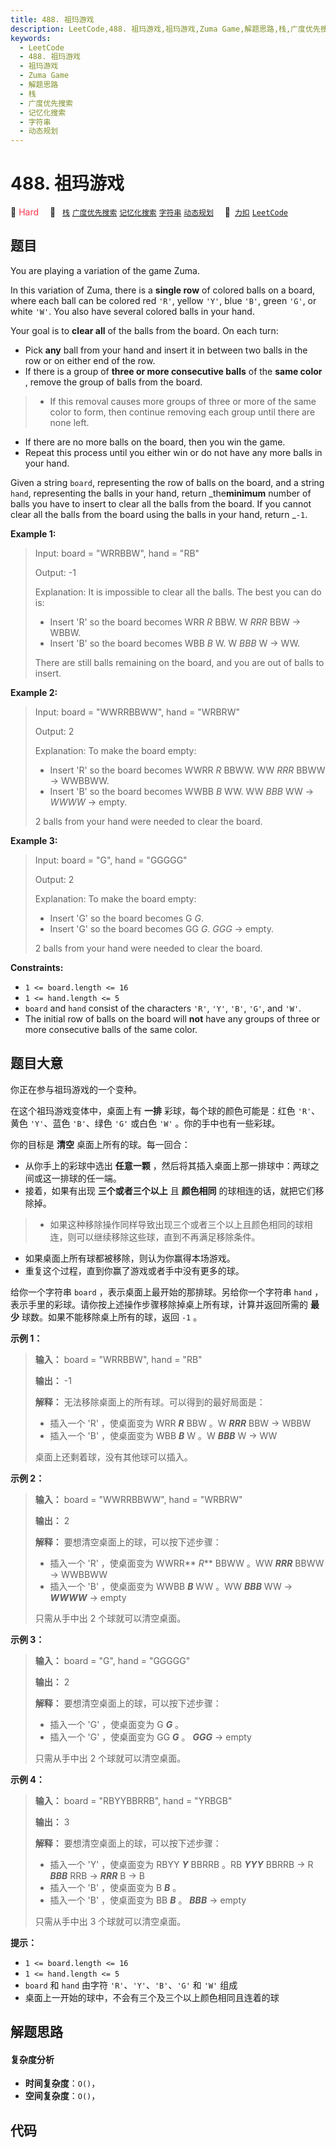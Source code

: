 ```yaml
---
title: 488. 祖玛游戏
description: LeetCode,488. 祖玛游戏,祖玛游戏,Zuma Game,解题思路,栈,广度优先搜索,记忆化搜索,字符串,动态规划
keywords:
  - LeetCode
  - 488. 祖玛游戏
  - 祖玛游戏
  - Zuma Game
  - 解题思路
  - 栈
  - 广度优先搜索
  - 记忆化搜索
  - 字符串
  - 动态规划
---
```


# 488. 祖玛游戏

🔴 <font color=#ff334b>Hard</font>&emsp; 🔖&ensp; [`栈`](/tag/stack.md) [`广度优先搜索`](/tag/breadth-first-search.md) [`记忆化搜索`](/tag/memoization.md) [`字符串`](/tag/string.md) [`动态规划`](/tag/dynamic-programming.md)&emsp; 🔗&ensp;[`力扣`](https://leetcode.cn/problems/zuma-game) [`LeetCode`](https://leetcode.com/problems/zuma-game)

## 题目

You are playing a variation of the game Zuma.

In this variation of Zuma, there is a **single row** of colored balls on a
board, where each ball can be colored red `'R'`, yellow `'Y'`, blue `'B'`,
green `'G'`, or white `'W'`. You also have several colored balls in your hand.

Your goal is to **clear all** of the balls from the board. On each turn:

  * Pick **any** ball from your hand and insert it in between two balls in the row or on either end of the row.
  * If there is a group of **three or more consecutive balls** of the **same color** , remove the group of balls from the board. 
> 
> * If this removal causes more groups of three or more of the same color to form, then continue removing each group until there are none left.
  * If there are no more balls on the board, then you win the game.
  * Repeat this process until you either win or do not have any more balls in your hand.

Given a string `board`, representing the row of balls on the board, and a
string `hand`, representing the balls in your hand, return _the**minimum**
number of balls you have to insert to clear all the balls from the board. If
you cannot clear all the balls from the board using the balls in your hand,
return _`-1`.



**Example 1:**

> Input: board = "WRRBBW", hand = "RB"
> 
> Output: -1
> 
> Explanation: It is impossible to clear all the balls. The best you can do is:
> - Insert 'R' so the board becomes WRR _R_ BBW. W _RRR_ BBW -> WBBW.
> - Insert 'B' so the board becomes WBB _B_ W. W _BBB_ W -> WW.
> 
> There are still balls remaining on the board, and you are out of balls to insert.

**Example 2:**

> Input: board = "WWRRBBWW", hand = "WRBRW"
> 
> Output: 2
> 
> Explanation: To make the board empty:
> - Insert 'R' so the board becomes WWRR _R_ BBWW. WW _RRR_ BBWW -> WWBBWW.
> - Insert 'B' so the board becomes WWBB _B_ WW. WW _BBB_ WW -> _WWWW_ -> empty.
> 
> 2 balls from your hand were needed to clear the board.

**Example 3:**

> Input: board = "G", hand = "GGGGG"
> 
> Output: 2
> 
> Explanation: To make the board empty:
> - Insert 'G' so the board becomes G _G_.
> - Insert 'G' so the board becomes GG _G_. _GGG_ -> empty.
> 
> 2 balls from your hand were needed to clear the board.

**Constraints:**

  * `1 <= board.length <= 16`
  * `1 <= hand.length <= 5`
  * `board` and `hand` consist of the characters `'R'`, `'Y'`, `'B'`, `'G'`, and `'W'`.
  * The initial row of balls on the board will **not** have any groups of three or more consecutive balls of the same color.


## 题目大意

你正在参与祖玛游戏的一个变种。

在这个祖玛游戏变体中，桌面上有 **一排** 彩球，每个球的颜色可能是：红色 `'R'`、黄色 `'Y'`、蓝色 `'B'`、绿色 `'G'` 或白色
`'W'` 。你的手中也有一些彩球。

你的目标是 **清空** 桌面上所有的球。每一回合：

  * 从你手上的彩球中选出 **任意一颗** ，然后将其插入桌面上那一排球中：两球之间或这一排球的任一端。
  * 接着，如果有出现 **三个或者三个以上** 且 **颜色相同** 的球相连的话，就把它们移除掉。 
> 
> * 如果这种移除操作同样导致出现三个或者三个以上且颜色相同的球相连，则可以继续移除这些球，直到不再满足移除条件。
  * 如果桌面上所有球都被移除，则认为你赢得本场游戏。
  * 重复这个过程，直到你赢了游戏或者手中没有更多的球。

给你一个字符串 `board` ，表示桌面上最开始的那排球。另给你一个字符串 `hand`
，表示手里的彩球。请你按上述操作步骤移除掉桌上所有球，计算并返回所需的 **最少** 球数。如果不能移除桌上所有的球，返回 `-1` 。



**示例 1：**

> 
> 
> 
> 
> 
> **输入：** board = "WRRBBW", hand = "RB"
> 
> **输出：** -1
> 
> **解释：** 无法移除桌面上的所有球。可以得到的最好局面是：
> - 插入一个 'R' ，使桌面变为 WRR _**R**_ BBW 。W _**RRR**_ BBW -> WBBW
> - 插入一个 'B' ，使桌面变为 WBB _**B**_ W 。W _**BBB**_ W -> WW
> 
> 桌面上还剩着球，没有其他球可以插入。

**示例 2：**

> 
> 
> 
> 
> 
> **输入：** board = "WWRRBBWW", hand = "WRBRW"
> 
> **输出：** 2
> 
> **解释：** 要想清空桌面上的球，可以按下述步骤：
> - 插入一个 'R' ，使桌面变为 WWRR** _R_** BBWW 。WW _**RRR**_ BBWW -> WWBBWW
> - 插入一个 'B' ，使桌面变为 WWBB _**B**_ WW 。WW _**BBB**_ WW -> _**WWWW**_ -> empty
> 
> 只需从手中出 2 个球就可以清空桌面。
> 
> 

**示例 3：**

> 
> 
> 
> 
> 
> **输入：** board = "G", hand = "GGGGG"
> 
> **输出：** 2
> 
> **解释：** 要想清空桌面上的球，可以按下述步骤：
> - 插入一个 'G' ，使桌面变为 G _**G**_ 。
> - 插入一个 'G' ，使桌面变为 GG _**G**_ 。 _**GGG**_ -> empty
> 
> 只需从手中出 2 个球就可以清空桌面。
> 
> 

**示例 4：**

> 
> 
> 
> 
> 
> **输入：** board = "RBYYBBRRB", hand = "YRBGB"
> 
> **输出：** 3
> 
> **解释：** 要想清空桌面上的球，可以按下述步骤：
> - 插入一个 'Y' ，使桌面变为 RBYY _**Y**_ BBRRB 。RB _**YYY**_ BBRRB -> R _**BBB**_ RRB -> _**RRR**_ B -> B
> - 插入一个 'B' ，使桌面变为 B _**B**_ 。
> - 插入一个 'B' ，使桌面变为 BB _**B**_ 。 _**BBB**_ -> empty
> 
> 只需从手中出 3 个球就可以清空桌面。
> 
> 



**提示：**

  * `1 <= board.length <= 16`
  * `1 <= hand.length <= 5`
  * `board` 和 `hand` 由字符 `'R'`、`'Y'`、`'B'`、`'G'` 和 `'W'` 组成
  * 桌面上一开始的球中，不会有三个及三个以上颜色相同且连着的球


## 解题思路

#### 复杂度分析

- **时间复杂度**：`O()`，
- **空间复杂度**：`O()`，

## 代码

```javascript

```